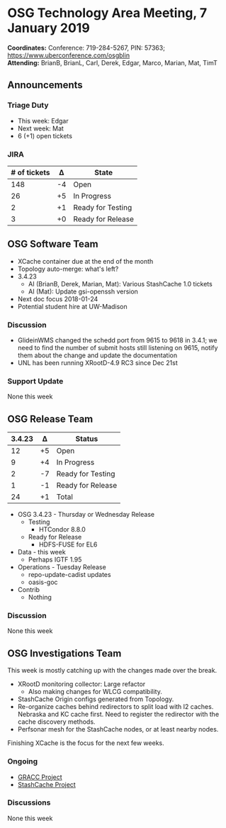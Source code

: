 # OSG Technology Area Meeting,  7 January 2019

**Coordinates:** Conference: 719-284-5267, PIN: 57363; <https://www.uberconference.com/osgblin>  
**Attending:** BrianB, BrianL, Carl, Derek, Edgar, Marco, Marian, Mat, TimT


## Announcements


### Triage Duty

-   This week: Edgar
-   Next week: Mat
-   6 (+1) open tickets


### JIRA

| # of tickets | &Delta; | State             |
|------------ |------- |----------------- |
| 148          | -4      | Open              |
| 26           | +5      | In Progress       |
| 2            | +1      | Ready for Testing |
| 3            | +0      | Ready for Release |


## OSG Software Team

-   XCache container due at the end of the month
-   Topology auto-merge: what's left?
-   3.4.23  
    -   AI (BrianB, Derek, Marian, Mat): Various StashCache 1.0 tickets
    -   AI (Mat): Update gsi-openssh version
-   Next doc focus 2018-01-24
-   Potential student hire at UW-Madison


### Discussion

-   GlideinWMS changed the schedd port from 9615 to 9618 in 3.4.1; we need to find the number of submit hosts still listening on 9615, notify them about the change and update the documentation
-   UNL has been running XRootD-4.9 RC3 since Dec 21st


### Support Update

None this week  


## OSG Release Team

| 3.4.23 | &Delta; | Status            |
|------ |------- |----------------- |
| 12     | +5      | Open              |
| 9      | +4      | In Progress       |
| 2      | -7      | Ready for Testing |
| 1      | -1      | Ready for Release |
| 24     | +1      | Total             |

-   OSG 3.4.23 - Thursday or Wednesday Release
    -   Testing  
        -   HTCondor 8.8.0
    -   Ready for Release  
        -   HDFS-FUSE for EL6
-   Data - this week
    -   Perhaps IGTF 1.95
-   Operations - Tuesday Release
    -   repo-update-cadist updates
    -   oasis-goc
-   Contrib  
    -   Nothing


### Discussion

None this week  


## OSG Investigations Team

This week is mostly catching up with the changes made over the break.

-   XRootD monitoring collector: Large refactor
    -   Also making changes for WLCG compatibility.
-   StashCache Origin configs generated from Topology.
-   Re-organize caches behind redirectors to split load with I2 caches. Nebraska and KC cache first. Need to register the redirector with the cache discovery methods.
-   Perfsonar mesh for the StashCache nodes, or at least nearby nodes.

Finishing XCache is the focus for the next few weeks.


### Ongoing

-   [GRACC Project](https://opensciencegrid.atlassian.net/projects/GRACC)
-   [StashCache Project](http://opensciencegrid.org/docs/data/stashcache/overview/)


### Discussions

None this week
